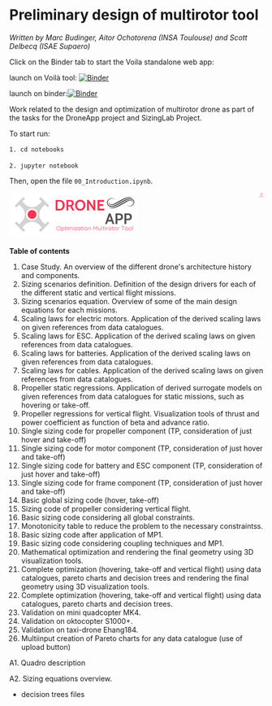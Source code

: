 # Preliminary design of multirotor tool
*Written by Marc Budinger, Aitor Ochotorena (INSA Toulouse) and Scott Delbecq (ISAE Supaero)*

Click on the Binder tab to start the Voila standalone web app:

launch on Voilà tool: [![Binder](https://mybinder.org/badge_logo.svg)](https://mybinder.org/v2/gh/aitorochotorena/multirotor-all/master?urlpath=voila)

launch on binder:[![Binder](https://mybinder.org/badge_logo.svg)](https://mybinder.org/v2/gh/aitorochotorena/multirotor-all/master)

Work related to the design and optimization of multirotor drone as part of the tasks for the DroneApp project and SizingLab Project.

To start run:
    
    1. cd notebooks
    
    2. jupyter notebook

Then, open the file `00_Introduction.ipynb`.

![DroneApp](DroneApp_logo.png)
<img src="logo_sizinglab.png" style="float:right; max-width: 15px; display: inline" alt="SizingLab" /></a>

**Table of contents**

1. Case Study. An overview of the different drone's architecture history and components.
2. Sizing scenarios definition. Definition of the design drivers for each of the different static and vertical flight missions.
3. Sizing scenarios equation. Overview of some of the main design equations for each missions.
4. Scaling laws for electric motors. Application of the derived scaling laws on given references from data catalogues.
5. Scaling laws for ESC. Application of the derived scaling laws on given references from data catalogues.
6. Scaling laws for batteries. Application of the derived scaling laws on given references from data catalogues.
7. Scaling laws for cables. Application of the derived scaling laws on given references from data catalogues.
8. Propeller static regressions. Application of derived surrogate models on given references from data catalogues for static missions, such as hovering or take-off.
9. Propeller regressions for vertical flight. Visualization tools of thrust and power coefficient as function of beta and advance ratio.
10. Single sizing code for propeller component (TP, consideration of just hover and take-off)
11. Single sizing code for motor component (TP, consideration of just hover and take-off)
12. Single sizing code for battery and ESC component (TP, consideration of just hover and take-off)
13. Single sizing code for frame component (TP, consideration of just hover and take-off)
14. Basic global sizing code (hover, take-off)
15. Sizing code of propeller considering vertical flight.
16. Basic sizing code considering all global constraints.
17. Monotonicity table to reduce the problem to the necessary constraintss.
18. Basic sizing code after application of MP1.
19. Basic sizing code considering coupling techniques and MP1.
20. Mathematical optimization and rendering the final geometry using 3D visualization tools.
21. Complete optimization (hovering, take-off and vertical flight) using data catalogues, pareto charts and decision trees and rendering the final geometry using 3D visualization tools.
22. Complete optimization (hovering, take-off and vertical flight) using data catalogues, pareto charts and decision trees.
23. Validation on mini quadcopter MK4.
24. Validation on oktocopter S1000+.
25. Validation on taxi-drone Ehang184.
26. Multiinput creation of Pareto charts for any data catalogue (use of upload button)

A1. Quadro description

A2. Sizing equations overview.

+ decision trees files
